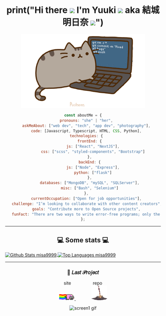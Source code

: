 <h1 align="center">
print("Hi there <img src="https://media.giphy.com/media/WUlplcMpOCEmTGBtBW/giphy.gif" width="40px"> I'm Yuuki <img src="https://media.giphy.com/media/VgCDAzcKvsR6OM0uWg/giphy.gif" width="50"> aka 結城明日奈 <img src="https://user-images.githubusercontent.com/5679180/79618120-0daffb80-80be-11ea-819e-d2b0fa904d07.gif" width="27px">") 
</h1>

<p align="center">
   <img align="center" src="https://github.com/misa9999/misa9999/blob/main/assets/pusheencode.gif">
</p>

<section align="center">
   
```javascript
const aboutMe = {
   pronouns: "she" | "her",
   askMeAbout: ["web dev", "tech", "app dev", "photography"],
   code: [Javascript, Typescript, HTML, CSS, Python],
   technologies: {
      frontEnd: {
         js: ["React", "NextJS"],
         css: ["scss", "styled-components", "Bootstrap"]
      },
      backEnd: {
         js: ["Node", "Express"],
         python: ["flask"]
      },
      databases: ["MongoDB", "mySQL", "SQLServer"],
      misc: ["Bash", "Selenium"]
   },
   currentOccupation: ["Open for job opportunities"],
   challenge: "I’m looking to collaborate with other content creators",
   goals: "Contribute more to Open Source projects",
   funFact: "There are two ways to write error-free programs; only the third one works"
};
```
----
</section>

<h2 align="center">💻 Some stats 💻</h2>

<a href="https://github.com/misa9999/">
<img align="center" src="https://github-readme-stats.vercel.app/api?username=misa9999&count_private=true&bg_color=DEG,020001,222&text_color=fff&title_color=e5006b&hide_border=true&line_height=24&show_icons=true&icon_color=e5006b&custom_title=Stats&hide=issues" alt="Github Stats misa9999" />
</a>

<a href="https://github.com/misa9999/">
 <img align="center" src="https://github-readme-stats.vercel.app/api/top-langs/?username=misa9999&hide=php,handlebars&langs_count=7&layout=compact&card_width=305&bg_color=DEG,222,020001&title_color=e5006b&text_color=fff&hide_border=true" alt="Top Languages misa9999" />
</a>

---

<h3 align="center">🌟 𝐿𝑎𝑠𝑡 𝒫𝑟𝑜𝑗𝑒𝑐𝑡</h3>

<p align="center">
   site &nbsp;&nbsp;&nbsp;&nbsp;&nbsp;&nbsp;&nbsp;&nbsp;&nbsp;&nbsp;&nbsp;&nbsp;&nbsp;&nbsp;&nbsp;&nbsp; repo <br />
   <a href="https://anime-manga-database.netlify.app/">
      <img src="https://github.com/misa9999/misa9999/blob/main/assets/nyancat.gif" width="50px" />
   </a>
   &nbsp;&nbsp;&nbsp;&nbsp;&nbsp;&nbsp;&nbsp;&nbsp;&nbsp;&nbsp;&nbsp;&nbsp;
   <a href="https://github.com/misa9999/anime-manga-database">
      <img src="https://github.com/misa9999/misa9999/blob/main/assets/bonefire.gif" width="50px" />
   </a>
</p>

<p align="center"><img src="https://github.com/misa9999/anime-manga-database/blob/main/.github/screen-1.gif" alt="screen1 gif"/></p>

